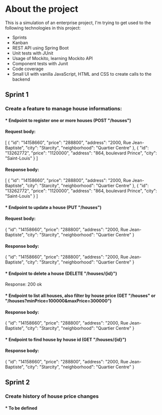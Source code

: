 # About the project

This is a simulation of an enterprise project, I'm trying to get used to the following technologies in this project:
* Sprints
* Kanban
* REST API using Spring Boot 
* Unit tests with JUnit
* Usage of Mockito, learning Mockito API
* Component tests with Junit
* Code coverage
* Small UI with vanilla JavaScript, HTML and CSS to create calls to the backend


## Sprint 1

### Create a feature to manage house informations:
#### * Endpoint to register one or more houses (POST "/houses")

#### Request body:

[
    {
        "id": "14158660",
        "price": "288800",
        "address": "2000, Rue Jean-Baptiste",
        "city": "Starcity",
        "neighborhood": "Quartier Centre"
    },
    {
        "id": "13262772",
        "price": "1120000",
        "address": "864, boulevard Prince",
        "city": "Saint-Louis"
    }
]

#### Response body:

[
    {
        "id": "14158660",
        "price": "288800",
        "address": "2000, Rue Jean-Baptiste",
        "city": "Starcity",
        "neighborhood": "Quartier Centre"
    },
    {
        "id": "13262772",
        "price": "1120000",
        "address": "864, boulevard Prince",
        "city": "Saint-Louis"
    }
]

#### * Endpoint to update a house (PUT "/houses") 

#### Request body:

{
    "id": "14158660",
     "price": "288800",
     "address": "2000, Rue Jean-Baptiste",
      "city": "Starcity",
     "neighborhood": "Quartier Centre"
}

#### Response body:

{
    "id": "14158660",
     "price": "288800",
     "address": "2000, Rue Jean-Baptiste",
      "city": "Starcity",
     "neighborhood": "Quartier Centre"
}

#### * Endpoint to delete a house (DELETE "/houses/{id}")
Response: 200 ok

#### * Endpoint to list all houses, also filter by house price (GET "/houses" or "/houses?minPrice=100000&maxPrice=300000")

#### Response body:

{
    "id": "14158660",
     "price": "288800",
     "address": "2000, Rue Jean-Baptiste",
      "city": "Starcity",
     "neighborhood": "Quartier Centre"
}

#### * Endpoint to find house by house id (GET "/houses/{id}")

#### Response body:

{
    "id": "14158660",
     "price": "288800",
     "address": "2000, Rue Jean-Baptiste",
      "city": "Starcity",
     "neighborhood": "Quartier Centre"
}

## Sprint 2
### Create history of house price changes
#### * To be defined

